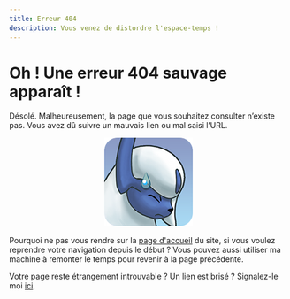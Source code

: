 ```yaml
---
title: Erreur 404
description: Vous venez de distordre l'espace-temps !
---
```

# Oh ! Une erreur 404 sauvage apparaît !
Désolé. Malheureusement, la page que vous souhaitez consulter n’existe pas. Vous avez dû suivre un mauvais lien ou mal saisi l’URL.
<p align="center">
  <img src="/assets/images/art/Absol_404.png" alt="Absol 404" /><br>
</p>

Pourquoi ne pas vous rendre sur la [page d'accueil](/fr-FR/) du site, si vous voulez reprendre votre navigation depuis le début ? Vous pouvez aussi utiliser ma machine à remonter le temps pour <span class="a" onclick="window.history.back()">revenir à la page précédente</span>.

Votre page reste étrangement introuvable ? Un lien est brisé ? Signalez-le moi [ici](https://github.com/SombrAbsol/SombrAbsol.github.io/issues).
